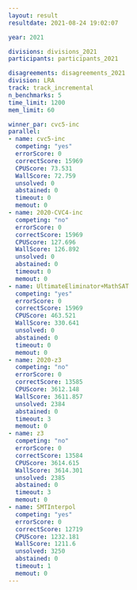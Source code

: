 ```yaml
---
layout: result
resultdate: 2021-08-24 19:02:07

year: 2021

divisions: divisions_2021
participants: participants_2021

disagreements: disagreements_2021
division: LRA
track: track_incremental
n_benchmarks: 5
time_limit: 1200
mem_limit: 60

winner_par: cvc5-inc
parallel:
- name: cvc5-inc
  competing: "yes"
  errorScore: 0
  correctScore: 15969
  CPUScore: 73.531
  WallScore: 72.759
  unsolved: 0
  abstained: 0
  timeout: 0
  memout: 0
- name: 2020-CVC4-inc
  competing: "no"
  errorScore: 0
  correctScore: 15969
  CPUScore: 127.696
  WallScore: 126.892
  unsolved: 0
  abstained: 0
  timeout: 0
  memout: 0
- name: UltimateEliminator+MathSAT
  competing: "yes"
  errorScore: 0
  correctScore: 15969
  CPUScore: 463.521
  WallScore: 330.641
  unsolved: 0
  abstained: 0
  timeout: 0
  memout: 0
- name: 2020-z3
  competing: "no"
  errorScore: 0
  correctScore: 13585
  CPUScore: 3612.148
  WallScore: 3611.857
  unsolved: 2384
  abstained: 0
  timeout: 3
  memout: 0
- name: z3
  competing: "no"
  errorScore: 0
  correctScore: 13584
  CPUScore: 3614.615
  WallScore: 3614.301
  unsolved: 2385
  abstained: 0
  timeout: 3
  memout: 0
- name: SMTInterpol
  competing: "yes"
  errorScore: 0
  correctScore: 12719
  CPUScore: 1232.181
  WallScore: 1211.6
  unsolved: 3250
  abstained: 0
  timeout: 1
  memout: 0
---
```

